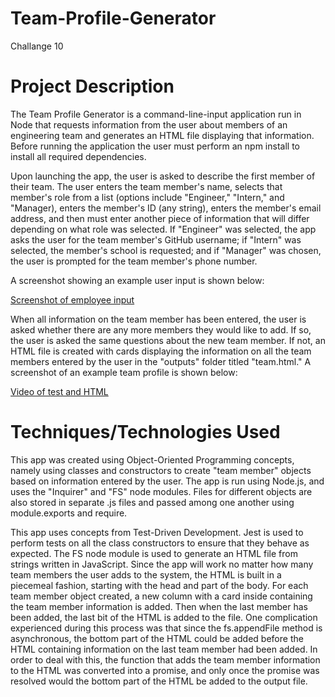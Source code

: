 # Team-Profile-Generator
Challange 10 

# Project Description
The Team Profile Generator is a command-line-input application run in Node that requests information from the user about members of an engineering team and generates an HTML file displaying that information.  Before running the application the user must perform an npm install to install all required dependencies.

Upon launching the app, the user is asked to describe the first member of their team.  The user enters the team member's name, selects that member's role from a list (options include "Engineer," "Intern," and "Manager), enters the member's ID (any string), enters the member's email address, and then must enter another piece of information that will differ depending on what role was selected.  If "Engineer" was selected, the app asks the user for the team member's GitHub username; if "Intern" was selected, the member's school is requested; and if "Manager" was chosen, the user is prompted for the team member's phone number.

A screenshot showing an example user input is shown below:

[Screenshot of employee input ](./assets/images/samplepage.png)

When all information on the team member has been entered, the user is asked whether there are any more members they would like to add.  If so, the user is asked the same questions about the new team member.  If not, an HTML file is created with cards displaying the information on all the team members entered by the user in the "outputs" folder titled "team.html."  A screenshot of an example team profile is shown below:

[Video of test and HTML ](https://watch.screencastify.com/v/PqFZ01leaJsoE05T1Pwd)

# Techniques/Technologies Used
This app was created using Object-Oriented Programming concepts, namely using classes and constructors to create "team member" objects based on information entered by the user.  The app is run using Node.js, and uses the "Inquirer" and "FS" node modules.  Files for different objects are also stored in separate .js files and passed among one another using module.exports and require.

This app uses concepts from Test-Driven Development.  Jest is used to perform tests on all the class constructors to ensure that they behave as expected.  The FS node module is used to generate an HTML file from strings written in JavaScript.  Since the app will work no matter how many team members the user adds to the system, the HTML is built in a piecemeal fashion, starting with the head and part of the body.  For each team member object created, a new column with a card inside containing the team member information is added.  Then when the last member has been added, the last bit of the HTML is added to the file.  One complication experienced during this process was that since the fs.appendFile method is asynchronous, the bottom part of the HTML could be added before the HTML containing information on the last team member had been added.  In order to deal with this, the function that adds the team member information to the HTML was converted into a promise, and only once the promise was resolved would the bottom part of the HTML be added to the output file.
